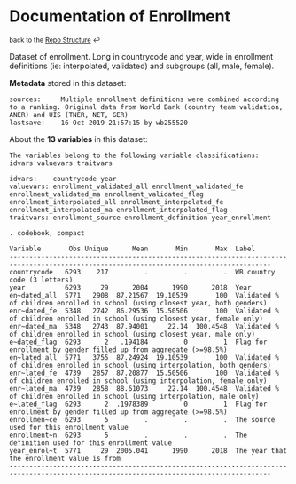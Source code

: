 
Documentation of Enrollment
=====================================================================

<sup>back to the [Repo Structure](https://github.com/worldbank/LearningPoverty/blob/master/00_documentation/002_repo_structure/Repo_Structure.md) :leftwards_arrow_with_hook:</sup>

Dataset of enrollment. Long in countrycode and year, wide in enrollment definitions (ie: interpolated, validated) and subgroups (all, male, female).

**Metadata** stored in this dataset:

~~~~
sources:     Multiple enrollment definitions were combined according to a ranking. Original data from World Bank (country team validation, ANER) and UIS (TNER, NET, GER)
lastsave:    16 Oct 2019 21:57:15 by wb255520
~~~~


About the **13 variables** in this dataset:

~~~~
The variables belong to the following variable classifications:
idvars valuevars traitvars

idvars:    countrycode year
valuevars: enrollment_validated_all enrollment_validated_fe enrollment_validated_ma enrollment_validated_flag enrollment_interpolated_all enrollment_interpolated_fe enrollment_interpolated_ma enrollment_interpolated_flag
traitvars: enrollment_source enrollment_definition year_enrollment

. codebook, compact

Variable       Obs Unique      Mean       Min       Max  Label
----------------------------------------------------------------------------------------------------------------------------------------
countrycode   6293    217         .         .         .  WB country code (3 letters)
year          6293     29      2004      1990      2018  Year
en~dated_all  5771   2908  87.21567  19.10539       100  Validated % of children enrolled in school (using closest year, both genders)
enr~dated_fe  5348   2742  86.29536  15.50506       100  Validated % of children enrolled in school (using closest year, female only)
enr~dated_ma  5348   2743  87.94001     22.14  100.4548  Validated % of children enrolled in school (using closest year, male only)
e~dated_flag  6293      2   .194184         0         1  Flag for enrollment by gender filled up from aggregate (>=98.5%)
en~lated_all  5771   3755  87.24924  19.10539       100  Validated % of children enrolled in school (using interpolation, both genders)
enr~lated_fe  4739   2857  87.20877  15.50506       100  Validated % of children enrolled in school (using interpolation, female only)
enr~lated_ma  4739   2858  88.61073     22.14  100.4548  Validated % of children enrolled in school (using interpolation, male only)
e~lated_flag  6293      2  .1978389         0         1  Flag for enrollment by gender filled up from aggregate (>=98.5%)
enrollmen~ce  6293      5         .         .         .  The source used for this enrollment value
enrollment~n  6293      5         .         .         .  The definition used for this enrollment value
year_enrol~t  5771     29  2005.041      1990      2018  The year that the enrollment value is from
----------------------------------------------------------------------------------------------------------------------------------------

~~~~
